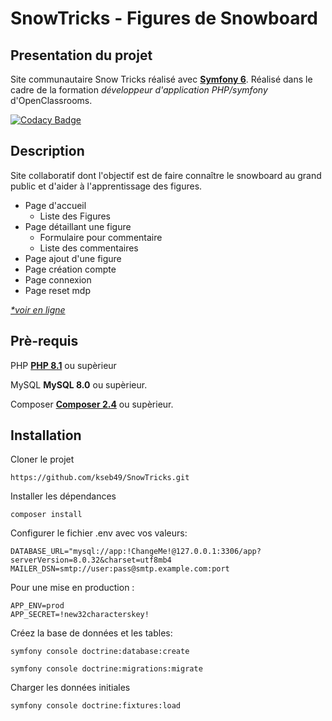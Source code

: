 # SnowTricks - Figures de Snowboard

## Presentation du projet
Site communautaire Snow Tricks réalisé avec [**Symfony 6**](https://symfony.com/).
Réalisé dans le cadre de la formation _développeur d'application PHP/symfony_ d'OpenClassrooms.

[![Codacy Badge](https://app.codacy.com/project/badge/Grade/383f44a9ae874cd2bfb1af4c0c20654d)](https://app.codacy.com/gh/kseb49/SnowTricks/dashboard?utm_source=gh&utm_medium=referral&utm_content=&utm_campaign=Badge_grade)

## Description
Site collaboratif dont l'objectif est de faire connaître le snowboard au grand public et d'aider à l'apprentissage des figures.

- Page d'accueil
    * Liste des Figures
- Page détaillant une figure
    * Formulaire pour commentaire
    * Liste des commentaires
- Page ajout d'une figure
- Page création compte
- Page connexion
- Page reset mdp

_[*voir en ligne](https://www.gloomaps.com/7sMwylrhb4)_

## Prè-requis

PHP
[**PHP 8.1**](https://www.php.net/downloads) ou supèrieur

MySQL
**MySQL 8.0** ou supèrieur.

Composer
[**Composer 2.4**](https://getcomposer.org/download/) ou supèrieur.

## Installation

Cloner le projet

```https://github.com/kseb49/SnowTricks.git```

Installer les dépendances

 ```composer install```

 Configurer le fichier .env avec vos valeurs:
 ```
DATABASE_URL="mysql://app:!ChangeMe!@127.0.0.1:3306/app?serverVersion=8.0.32&charset=utf8mb4
MAILER_DSN=smtp://user:pass@smtp.example.com:port
```
Pour une mise en production :

```
APP_ENV=prod
APP_SECRET=!new32characterskey!
```

 Créez la base de données et les tables:

```symfony console doctrine:database:create```

```symfony console doctrine:migrations:migrate```

Charger les données initiales

```symfony console doctrine:fixtures:load```